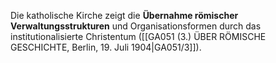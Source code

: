 
Die katholische Kirche zeigt die **Übernahme römischer Verwaltungsstrukturen** und Organisationsformen durch das institutionalisierte Christentum ([[GA051 (3.) ÜBER RÖMISCHE GESCHICHTE, Berlin, 19. Juli 1904|GA051/3]]).
